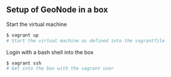 ## Setup of GeoNode in a box

Start the virtual machine

```bash
$ vagrant up
# Start the virtual machine as defined into the vagrantfile
```

Login with a bash shell into the box

```bash
$ vagrant ssh
# Get into the box with the vagrant user
```

